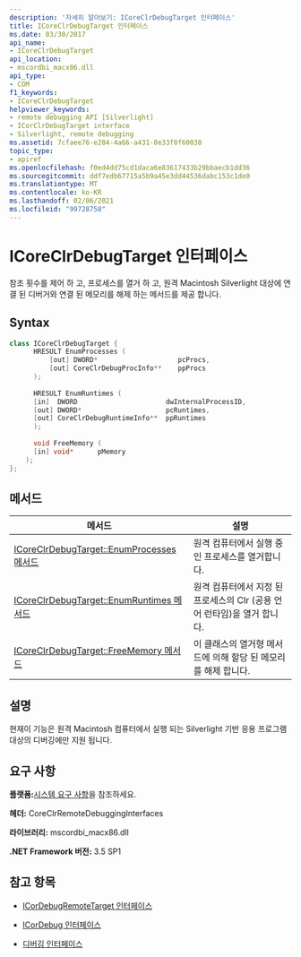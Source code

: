 ```yaml
---
description: '자세히 알아보기: ICoreClrDebugTarget 인터페이스'
title: ICoreClrDebugTarget 인터페이스
ms.date: 03/30/2017
api_name:
- ICoreClrDebugTarget
api_location:
- mscordbi_macx86.dll
api_type:
- COM
f1_keywords:
- ICoreClrDebugTarget
helpviewer_keywords:
- remote debugging API [Silverlight]
- ICorClrDebugTarget interface
- Silverlight, remote debugging
ms.assetid: 7cfaee76-e284-4a66-a431-8e33f0f60038
topic_type:
- apiref
ms.openlocfilehash: f0ed4dd75cd1daca6e83617433b29bbaecb1dd36
ms.sourcegitcommit: ddf7edb67715a5b9a45e3dd44536dabc153c1de0
ms.translationtype: MT
ms.contentlocale: ko-KR
ms.lasthandoff: 02/06/2021
ms.locfileid: "99728758"
---
```

# <a name="icoreclrdebugtarget-interface"></a>ICoreClrDebugTarget 인터페이스

참조 횟수를 제어 하 고, 프로세스를 열거 하 고, 원격 Macintosh Silverlight 대상에 연결 된 디버거와 연결 된 메모리를 해제 하는 메서드를 제공 합니다.  
  
## <a name="syntax"></a>Syntax  
  
```cpp  
class ICoreClrDebugTarget {  
      HRESULT EnumProcesses (  
          [out] DWORD*                    pcProcs,  
          [out] CoreClrDebugProcInfo**    ppProcs  
      );  
  
      HRESULT EnumRuntimes (  
      [in]  DWORD                      dwInternalProcessID,  
      [out] DWORD*                     pcRuntimes,  
      [out] CoreClrDebugRuntimeInfo**  ppRuntimes  
      );  
  
      void FreeMemory (  
      [in] void*      pMemory  
    );  
};  
```  
  
## <a name="methods"></a>메서드  
  
|메서드|설명|  
|------------|-----------------|  
|[ICoreClrDebugTarget::EnumProcesses 메서드](icoreclrdebugtarget-enumprocesses-method.md)|원격 컴퓨터에서 실행 중인 프로세스를 열거합니다.|  
|[ICoreClrDebugTarget::EnumRuntimes 메서드](icoreclrdebugtarget-enumruntimes-method.md)|원격 컴퓨터에서 지정 된 프로세스의 Clr (공용 언어 런타임)을 열거 합니다.|  
|[ICoreClrDebugTarget::FreeMemory 메서드](icoreclrdebugtarget-freememory-method.md)|이 클래스의 열거형 메서드에 의해 할당 된 메모리를 해제 합니다.|  
  
## <a name="remarks"></a>설명  

 현재이 기능은 원격 Macintosh 컴퓨터에서 실행 되는 Silverlight 기반 응용 프로그램 대상의 디버깅에만 지원 됩니다.  
  
## <a name="requirements"></a>요구 사항  

 **플랫폼:**[시스템 요구 사항](../../get-started/system-requirements.md)을 참조하세요.  
  
 **헤더:** CoreClrRemoteDebuggingInterfaces  
  
 **라이브러리:** mscordbi_macx86.dll  
  
 **.NET Framework 버전:** 3.5 SP1  
  
## <a name="see-also"></a>참고 항목

- [ICorDebugRemoteTarget 인터페이스](icordebugremotetarget-interface.md)
- [ICorDebug 인터페이스](icordebug-interface.md)

- [디버깅 인터페이스](debugging-interfaces.md)
